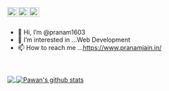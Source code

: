 <a href="https://twitter.com/Pranamjain02?s=08">
  <img align="left" alt="Pranam's Twitter" width="22px" src="https://cdn.jsdelivr.net/npm/simple-icons@v3/icons/twitter.svg" />
</a>
<a href="http://www.linkedin.com/in/pranam-jain">
  <img align="left" alt="Pranam's Linkdein" width="22px" src="https://cdn.jsdelivr.net/npm/simple-icons@v3/icons/linkedin.svg" />
</a>
<a href="https://github.com/pranam1603">
  <img align="left" alt="Pranam's Github" width="22px" src="https://cdn.jsdelivr.net/npm/simple-icons@v3/icons/github.svg" />
</a>

<br/>
<br/>

- 👋 Hi, I’m @pranam1603
- 👀 I’m interested in ...Web Development
- 📫 How to reach me ...https://www.pranamjain.in/

<!---
pranam1603/pranam1603 is a ✨ special ✨ repository because its `README.md` (this file) appears on your GitHub profile.
You can click the Preview link to take a look at your changes.
--->
<br/>
<br/>

<a href="https://github.com/pranam1603">
  <img align="center" src="https://github-readme-stats.vercel.app/api/top-langs/?username=pranam1603&theme=light&hide_langs_below=1" />
</a>
<a href="https://github.com/microaditi">
 <img align="center" src="https://github-readme-stats.vercel.app/api?username=pranam1603&show_icons=true&theme=light&line_height=27" alt="Pawan's github stats"/>
</a>

<div align="center">
